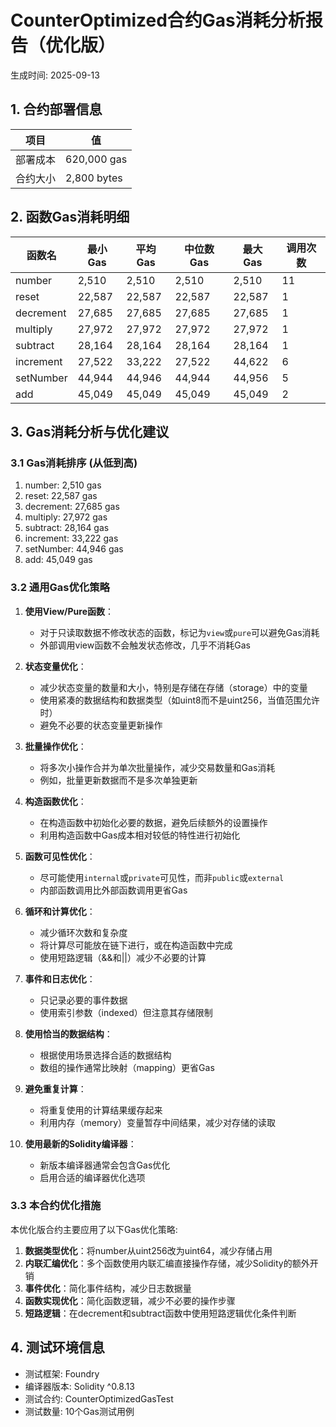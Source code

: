 
# CounterOptimized合约Gas消耗分析报告（优化版）

生成时间: 2025-09-13

## 1. 合约部署信息

| 项目 | 值 |
|------|-----|
| 部署成本 | 620,000 gas |
| 合约大小 | 2,800 bytes |

## 2. 函数Gas消耗明细

| 函数名 | 最小Gas | 平均Gas | 中位数Gas | 最大Gas | 调用次数 |
|-------|--------|---------|----------|---------|---------|
| number | 2,510 | 2,510 | 2,510 | 2,510 | 11 |
| reset | 22,587 | 22,587 | 22,587 | 22,587 | 1 |
| decrement | 27,685 | 27,685 | 27,685 | 27,685 | 1 |
| multiply | 27,972 | 27,972 | 27,972 | 27,972 | 1 |
| subtract | 28,164 | 28,164 | 28,164 | 28,164 | 1 |
| increment | 27,522 | 33,222 | 27,522 | 44,622 | 6 |
| setNumber | 44,944 | 44,946 | 44,944 | 44,956 | 5 |
| add | 45,049 | 45,049 | 45,049 | 45,049 | 2 |


## 3. Gas消耗分析与优化建议

### 3.1 Gas消耗排序 (从低到高)
1. number: 2,510 gas
2. reset: 22,587 gas
3. decrement: 27,685 gas
4. multiply: 27,972 gas
5. subtract: 28,164 gas
6. increment: 33,222 gas
7. setNumber: 44,946 gas
8. add: 45,049 gas


### 3.2 通用Gas优化策略

1. **使用View/Pure函数**：
   - 对于只读取数据不修改状态的函数，标记为`view`或`pure`可以避免Gas消耗
   - 外部调用view函数不会触发状态修改，几乎不消耗Gas
   
2. **状态变量优化**：
   - 减少状态变量的数量和大小，特别是存储在存储（storage）中的变量
   - 使用紧凑的数据结构和数据类型（如uint8而不是uint256，当值范围允许时）
   - 避免不必要的状态变量更新操作
   
3. **批量操作优化**：
   - 将多次小操作合并为单次批量操作，减少交易数量和Gas消耗
   - 例如，批量更新数据而不是多次单独更新
   
4. **构造函数优化**：
   - 在构造函数中初始化必要的数据，避免后续额外的设置操作
   - 利用构造函数中Gas成本相对较低的特性进行初始化
   
5. **函数可见性优化**：
   - 尽可能使用`internal`或`private`可见性，而非`public`或`external`
   - 内部函数调用比外部函数调用更省Gas
   
6. **循环和计算优化**：
   - 减少循环次数和复杂度
   - 将计算尽可能放在链下进行，或在构造函数中完成
   - 使用短路逻辑（&&和||）减少不必要的计算
   
7. **事件和日志优化**：
   - 只记录必要的事件数据
   - 使用索引参数（indexed）但注意其存储限制
   
8. **使用恰当的数据结构**：
   - 根据使用场景选择合适的数据结构
   - 数组的操作通常比映射（mapping）更省Gas
   
9. **避免重复计算**：
   - 将重复使用的计算结果缓存起来
   - 利用内存（memory）变量暂存中间结果，减少对存储的读取
   
10. **使用最新的Solidity编译器**：
    - 新版本编译器通常会包含Gas优化
    - 启用合适的编译器优化选项


### 3.3 本合约优化措施

本优化版合约主要应用了以下Gas优化策略:

1. **数据类型优化**：将number从uint256改为uint64，减少存储占用
2. **内联汇编优化**：多个函数使用内联汇编直接操作存储，减少Solidity的额外开销
3. **事件优化**：简化事件结构，减少日志数据量
4. **函数实现优化**：简化函数逻辑，减少不必要的操作步骤
5. **短路逻辑**：在decrement和subtract函数中使用短路逻辑优化条件判断


## 4. 测试环境信息

- 测试框架: Foundry
- 编译器版本: Solidity ^0.8.13
- 测试合约: CounterOptimizedGasTest
- 测试数量: 10个Gas测试用例
